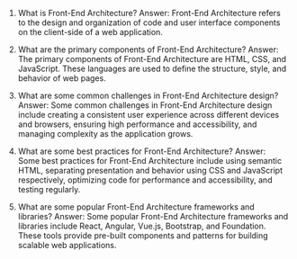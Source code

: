 

1. What is Front-End Architecture?
Answer: Front-End Architecture refers to the design and organization of code and user interface components on the client-side of a web application.

2. What are the primary components of Front-End Architecture?
Answer: The primary components of Front-End Architecture are HTML, CSS, and JavaScript. These languages are used to define the structure, style, and behavior of web pages.

3. What are some common challenges in Front-End Architecture design?
Answer: Some common challenges in Front-End Architecture design include creating a consistent user experience across different devices and browsers, ensuring high performance and accessibility, and managing complexity as the application grows.

4. What are some best practices for Front-End Architecture?
Answer: Some best practices for Front-End Architecture include using semantic HTML, separating presentation and behavior using CSS and JavaScript respectively, optimizing code for performance and accessibility, and testing regularly.

5. What are some popular Front-End Architecture frameworks and libraries?
Answer: Some popular Front-End Architecture frameworks and libraries include React, Angular, Vue.js, Bootstrap, and Foundation. These tools provide pre-built components and patterns for building scalable web applications.